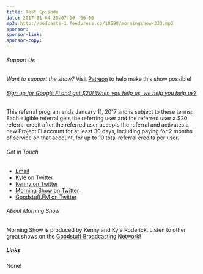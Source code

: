 ```yaml
---
title: Test Episode
date: 2017-01-04 23:07:00 -06:00
mp3: http://podcasts-1.feedpress.co/10588/morningshow-333.mp3
sponsor: 
sponsor-link: 
sponsor-copy: 
---
```


###### Support Us
*Want to support the show?* Visit [Patreon](http://patreon.com/morningshow) to help make this show possible!

###### [Sign up for Google Fi and get $20! When you help us, we help you help us?](https://g.co/fi/r/PRK60H)
This referral program ends January 11, 2017 and is subject to these terms: Each eligible referral gets the referring user and the referred user a $20 referral credit after the referred user accepts the referral and activates a new Project Fi account for at least 30 days, including paying for 2 months of service on that account, for up to 10 total referral credits per user.

###### Get in Touch
* [Email](mailto:kyle@goodstuff.fm)
* [Kyle on Twitter](http://twitter.com/dogburps)
* [Kenny on Twitter](http://twitter.com/pizzarobotics)
* [Morning Show on Twitter](http://twitter.com/morningshowam)
* [Goodstuff.FM on Twitter](http://twitter.com/goodstufffm)

###### About Morning Show
Morning Show is produced by Kenny and Kyle Roderick. Listen to other great shows on the [Goodstuff Broadcasting Network](http://goodstuff.fm/broadcasts)!

##### Links
None!